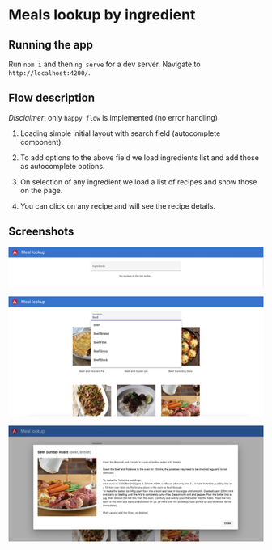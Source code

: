# Meals lookup by ingredient

## Running the app

Run `npm i` and then `ng serve` for a dev server. Navigate to `http://localhost:4200/`.

## Flow description

*Disclaimer*: only `happy flow` is implemented (no error handling)

1) Loading simple initial layout with search field (autocomplete component).

2) To add options to the above field we load ingredients list and add those as autocomplete options.

3) On selection of any ingredient we load a list of recipes and show those on the page.

4) You can click on any recipe and will see the recipe details.

## Screenshots
![initial](./initial_screen.png)

![search](./search.png)

![details](./details.png)
